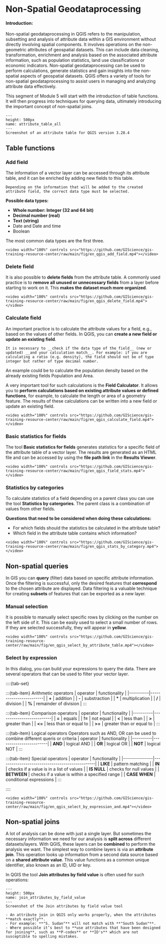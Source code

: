 # Non-Spatial Geodataprocessing

#### Introduction:
Non-spatial geodataprocessing in QGIS refers to the manipulation, subsetting and analysis of attribute data within a GIS environment without directly involving spatial components. It involves operations on the non-geometric attributes of geospatial datasets. This can include data cleaning, transformation, enrichment and analysis based on the associated attribute information, such as population statistics, land use classifications or economic indicators. Non-spatial geodataprocessing can be used to perform calculations, generate statistics and gain insights into the non-spatial aspects of geospatial datasets. QGIS offers a variety of tools for non-spatial geodataprocessing to assist users in managing and analyzing attribute data effectively.

This segment of Module 5 will start with the introduction of table functions. It will then progress into techniques for querying data, ultimately introducing the important concept of non-spatial joins.

```{figure} /fig/en_attribute_table_large.png
---
height: 500px
name: attribute_table_all
---
Screenshot of an attribute table for QGIS version 3.28.4
```
## Table functions

### Add field
The information of a vector layer can be accessed through its attribute table, and it can be enriched by adding new fields to this table.

```{Attention}
Depending on the information that will be added to the created attribute field, the correct data type must be selected.
```
__Possible data types:__
- __Whole number: Integer (32 and 64 bit)__
- __Decimal number (real)__
- __Text (string)__
- Date and Date and time
- Boolean

The most common data types are the first three.

````{dropdown} Add a field for population density; the data type should be Decimal number (real)
<video width="100%" controls src="https://github.com/GIScience/gis-training-resource-center/raw/main/fig/en_qgis_add_field.mp4"></video>
````

### Delete field
It is also possible to __delete fields__ from the attribute table. A commonly used practice is to __remove all unused or unnecessary fields__ from a layer before starting to work on it. This __makes the dataset much more organized__.

````{dropdown} Delete all unused/unnecessary fields from the vector layer
<video width="100%" controls src="https://github.com/GIScience/gis-training-resource-center/raw/main/fig/en_qgis_delete_field.mp4"></video>
````

### Calculate field
An important practice is to calculate the attribute values for a field, e.g., based on the values of other fields. In QGIS, you can __create a new field or update an existing field__.

```{Note}
It is necessary to __check if the data type of the field__ (new or updated) __and your calculation match__. For example: if you are calculating a ratio (e.g. density), the field should not be of type integer but rather of type decimal number.
```
An example could be to calculate the population density based on the already existing fields Population and Area.

A very important tool for such calculations is the __Field Calculator__. It allows you to __perform calculations based on existing attribute values or defined functions__, for example, to calculate the length or area of a geometry feature. The results of these calculations can be written into a new field or update an existing field.

````{dropdown} Calculate the population density based on the already existing fields Population and Area
<video width="100%" controls src="https://github.com/GIScience/gis-training-resource-center/raw/main/fig/en_qgis_calculate_field.mp4"></video>
````

### Basic statistics for fields
The tool __Basic statistics for fields__ generates statistics for a specific field of the attribute table of a vector layer. The results are generated as an HTML file and can be accessed by using the __file path link__ in the __Results Viewer__. 

````{dropdown} Calculate statistics for the field population density for all the countries. What are the max./min. values, average, etc.?
<video width="100%" controls src="https://github.com/GIScience/gis-training-resource-center/raw/main/fig/en_qgis_field_stats.mp4"></video>
````

### Statistics by categories
To calculate statistics of a field depending on a parent class you can use the tool __Statistics by catergories__. The parent class is a combination of values from other fields.

__Questions that need to be considered when doing these calculations:__
* For which fields should the statistics be calculated in the attribute table?
* Which field in the attribute table contains which information?

````{dropdown} How many cities per country have more than 300.000 inhabitants? For each country: how many people live in the largest agglomeration?
<video width="100%" controls src="https://github.com/GIScience/gis-training-resource-center/raw/main/fig/en_qgis_stats_by_category.mp4"></video>
````


## Non-spatial queries
In GIS you can __query__ (filter) data based on specific attribute information. Once the filtering is successful, only the desired features that __correspond__ to the chosen attribute are displayed. Data filtering is a valuable technique for creating __subsets__ of features that can be exported as a new layer.

### Manual selection
It is possible to manually select specific rows by clicking on the number on the left side of it. This can be easily used to select a small number of rows. If they are selected successfully, they will appear in __yellow__.

````{dropdown} Manual selection of rows
<video width="100%" controls src="https://github.com/GIScience/gis-training-resource-center/raw/main/fig/en_qgis_select_by_attribute_table.mp4"></video>
````

### Select by expression
In this dialog, you can build your expressions to query the data. There are several operators that can be used to filter your vector layer.

::::{tab-set}

:::{tab-item} Arithmetic operators
| operator | functionality          |
|----------|------------------------|
| __+__    | addition               |
| __-__    | substraction           |
| __*__    | multiplication         |
| __/__    | division               |
| __%__    | remainder of division  |
:::

:::{tab-item} Comparison operators
| operator | functionality            |
|----------|--------------------------|
| __=__    | equals                   |
| __!=__   | not equal                |
| __<__    | less than                |
| __>__    | greater than             |
| __<=__   | less than or equal to    |
| __>=__   | greater than or equal to |
:::

:::{tab-item} Logical operators
Operators such as AND, OR can be used to combine different queris or criteria
| operator | functionality          |
|----------|------------------------|
| __AND__  | logical AND            |
| __OR__   | logical OR             |
| __NOT__  | logical NOT            |
:::

:::{tab-item} Special operators
| operator      | functionality                                  |
|---------------|------------------------------------------------|
| __LIKE__      | pattern matching                               |
| __IN__        | checks if a value is in a list of values       |
| __IS NULL__   | checks for null values                         |
| __BETWEEN__   | checks if a value is within a specified range  |
| __CASE WHEN__ | conditional expressions                        |
:::

::::

````{dropdown} Build query for the question: Cities that were not yet cities of one million inhabitants in 1950 but already had more than 10 million inhabitants in 2015.
<video width="100%" controls src="https://github.com/GIScience/gis-training-resource-center/raw/main/fig/en_qgis_select_by_expression_and.mp4"></video>
````

## Non-spatial joins
A lot of analysis can be done with just a single layer. But sometimes the necessary information we need for our analysis is __split across__ different datasets/layers. With QGIS, these layers can be __combined__ to perform the analysis we want. The simplest way to combine layers is via an __attribute join__. This operation looks up information from a second data source based on a __shared attribute value__. This value functions as a common unique identifier, also known as an ID, UID or key.

In QGIS the tool __Join attributes by field value__ is often used for such operations:

```{figure} /fig/en_join_attributes_by_field_values.png
---
height: 500px
name: join_attributes_by_field_value
---
Screenshot of the Join attributes by field value tool
```


```{Attention} 
- An attribute join in QGIS only works properly, when the attributes **match exactly**.
- For example: **"S. Sudan"** will not match with **"South Sudan"**.
- Where possible it’s best to **use attributes that have been designed for joining**, such as **P-codes** or **ID's** which are not susceptible to spelling mistakes.
```